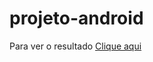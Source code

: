 # projeto-android
Para ver o resultado [Clique aqui](https://luisfelipe7215.github.io/projeto-android/)
